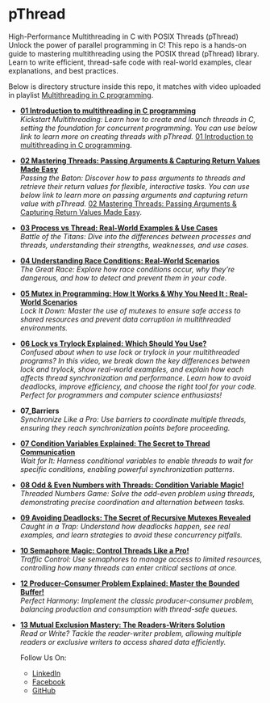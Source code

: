 # pThread
 High-Performance Multithreading in C with POSIX Threads (pThread) Unlock the power of parallel programming in C! This repo is a hands-on guide to mastering multithreading using the POSIX thread (pThread) library. Learn to write efficient, thread-safe code with real-world examples, clear explanations, and best practices.

 Below is directory structure inside this repo, it matches with video uploaded in playlist [Multithreading in C programming](https://www.youtube.com/playlist?list=PLimjDCi9L3dQu17UB7JbyGXp1EcqbNbbN).

- **[01 Introduction to multithreading in C programming](https://youtu.be/77WhaETpsnc?list=PLimjDCi9L3dQu17UB7JbyGXp1EcqbNbbN)**  
  *Kickstart Multithreading: Learn how to create and launch threads in C, setting the foundation for concurrent programming.*
  *You can use below link to learn more on creating threads with pThread.*
  [01 Introduction to multithreading in C programming](https://youtu.be/77WhaETpsnc?list=PLimjDCi9L3dQu17UB7JbyGXp1EcqbNbbN).

- **[02 Mastering Threads: Passing Arguments & Capturing Return Values Made Easy](https://www.youtube.com/watch?v=FHKiAiiquc0&list=PLimjDCi9L3dQu17UB7JbyGXp1EcqbNbbN&index=3)**  
  *Passing the Baton: Discover how to pass arguments to threads and retrieve their return values for flexible, interactive tasks. You can use below link to learn more on passing arguments and capturing return value with pThread.*
  [02 Mastering Threads: Passing Arguments & Capturing Return Values Made Easy](https://www.youtube.com/watch?v=FHKiAiiquc0&list=PLimjDCi9L3dQu17UB7JbyGXp1EcqbNbbN&index=3).

- **[03 Process vs Thread: Real-World Examples & Use Cases](https://www.youtube.com/watch?v=ikXD8KqrwvM&list=PLimjDCi9L3dQu17UB7JbyGXp1EcqbNbbN&index=3)**  
  *Battle of the Titans: Dive into the differences between processes and threads, understanding their strengths, weaknesses, and use cases.*

- **[04 Understanding Race Conditions: Real-World Scenarios](https://www.youtube.com/watch?v=93NfKkfG7uo&list=PLimjDCi9L3dQu17UB7JbyGXp1EcqbNbbN&index=4)**  
  *The Great Race: Explore how race conditions occur, why they’re dangerous, and how to detect and prevent them in your code.*

- **[05 Mutex in Programming: How It Works & Why You Need It : Real-World Scenarios](https://www.youtube.com/watch?v=WPLVXzm7Ifs)**  
  *Lock It Down: Master the use of mutexes to ensure safe access to shared resources and prevent data corruption in multithreaded environments.*

- **[06 Lock vs Trylock Explained: Which Should You Use?](https://youtu.be/KXHwFle2ZEU)**  
  *Confused about when to use lock or trylock in your multithreaded programs? In this video, we break down the key differences between lock and trylock, show real-world examples, and explain how each affects thread synchronization and performance. Learn how to avoid deadlocks, improve efficiency, and choose the right tool for your code. Perfect for programmers and computer science enthusiasts!*

- **07_Barriers**  
  *Synchronize Like a Pro: Use barriers to coordinate multiple threads, ensuring they reach synchronization points before proceeding.*

- **[07 Condition Variables Explained: The Secret to Thread Communication](https://youtu.be/2uQD1Igq9UQ)**  
  *Wait for It: Harness conditional variables to enable threads to wait for specific conditions, enabling powerful synchronization patterns.*

- **[08 Odd & Even Numbers with Threads: Condition Variable Magic!](https://youtu.be/-WTMYvuefXg)**  
  *Threaded Numbers Game: Solve the odd-even problem using threads, demonstrating precise coordination and alternation between tasks.*

- **[09 Avoiding Deadlocks: The Secret of Recursive Mutexes Revealed](https://youtu.be/hSRh4vdhkdE)**  
  *Caught in a Trap: Understand how deadlocks happen, see real examples, and learn strategies to avoid these concurrency pitfalls.*

- **[10 Semaphore Magic: Control Threads Like a Pro!](https://youtu.be/20Kb68cqHXw)**  
  *Traffic Control: Use semaphores to manage access to limited resources, controlling how many threads can enter critical sections at once.*

- **[12 Producer-Consumer Problem Explained: Master the Bounded Buffer!](https://youtu.be/iuASIVZ0VqY)**  
  *Perfect Harmony: Implement the classic producer-consumer problem, balancing production and consumption with thread-safe queues.*

- **[13 Mutual Exclusion Mastery: The Readers-Writers Solution](https://youtu.be/egOEQbTc68s)**  
  *Read or Write? Tackle the reader-writer problem, allowing multiple readers or exclusive writers to access shared data efficiently.*

  Follow Us On:
  - [LinkedIn](https://www.linkedin.com/company/107562504)
  - [Facebook](https://www.facebook.com/profile.php?id=61577571400204)
  - [GitHub](https://github.com/Debug-The-Dreams)
